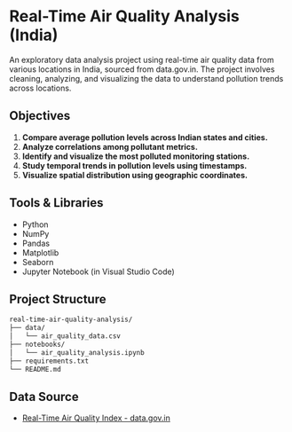 # Real-Time Air Quality Analysis (India)

An exploratory data analysis project using real-time air quality data from various locations in India, sourced from data.gov.in. The project involves cleaning, analyzing, and visualizing the data to understand pollution trends across locations.

## Objectives

1. **Compare average pollution levels across Indian states and cities.**
2. **Analyze correlations among pollutant metrics.**
3. **Identify and visualize the most polluted monitoring stations.**
4. **Study temporal trends in pollution levels using timestamps.**
5. **Visualize spatial distribution using geographic coordinates.**

## Tools & Libraries

- Python
- NumPy
- Pandas
- Matplotlib
- Seaborn
- Jupyter Notebook (in Visual Studio Code)

## Project Structure

```bash
real-time-air-quality-analysis/
├── data/
│   └── air_quality_data.csv
├── notebooks/
│   └── air_quality_analysis.ipynb
├── requirements.txt
└── README.md
```

## Data Source

- [Real-Time Air Quality Index - data.gov.in](https://data.gov.in/resource/real-time-air-quality-index-various-locations)